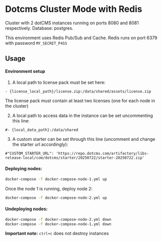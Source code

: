 # Dotcms Cluster Mode with Redis

Cluster with 2 dotCMS instances running on ports 8080 and 8081 respectively. Database: postgres.

This environment uses Redis Pub/Sub and Cache. Redis runs on port 6379 with password `MY_SECRET_P4SS`

## Usage

#### Environment setup

1. A local path to license pack must be set here:

```
- {license_local_path}/license.zip:/data/shared/assets/license.zip
```

The license pack must contain at least two licenses (one for each node in the cluster)

2. A local path to access data in the instance can be set uncommenting this line:

```
#- {local_data_path}:/data/shared
```

3. A custom starter can be set through this line (uncomment and change the starter url accordingly):

```
#"CUSTOM_STARTER_URL": 'https://repo.dotcms.com/artifactory/libs-release-local/com/dotcms/starter/20250722/starter-20250722.zip'
```

#### Deploying nodes:

```bash
docker-compose -f docker-compose-node-1.yml up

```

Once the node 1 is running, deploy node 2:

```bash
docker-compose -f docker-compose-node-2.yml up

```

#### Undeploying nodes:

```bash
docker-compose -f docker-compose-node-2.yml down
docker-compose -f docker-compose-node-1.yml down
```

**Important note:** `ctrl+c` does not destroy instances

